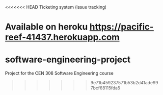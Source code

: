 <<<<<<< HEAD
Ticketing system (issue tracking)

Available on heroku
https://pacific-reef-41437.herokuapp.com
=======
# software-engineering-project
Project for the CEN 308 Software Engineering course
>>>>>>> 9e71b459237571b53b2d41ade997bcf68115fda5

